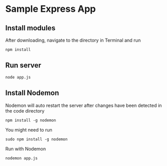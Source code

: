 # Sample Express App

## Install modules

After downloading, navigate to the directory in Terminal and run

	npm install

## Run server

	node app.js


## Install Nodemon

Nodemon will auto restart the server after changes have been detected in the code directory

	npm install -g nodemon

You might need to run

	sudo npm install -g nodemon


Run with Nodemon

	nodemon app.js
